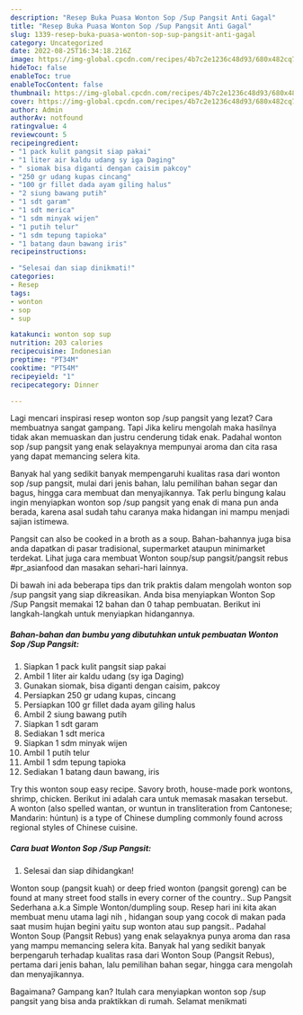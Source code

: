 ```yaml
---
description: "Resep Buka Puasa Wonton Sop /Sup Pangsit Anti Gagal"
title: "Resep Buka Puasa Wonton Sop /Sup Pangsit Anti Gagal"
slug: 1339-resep-buka-puasa-wonton-sop-sup-pangsit-anti-gagal
category: Uncategorized
date: 2022-08-25T16:34:18.216Z
image: https://img-global.cpcdn.com/recipes/4b7c2e1236c48d93/680x482cq70/wonton-sop-sup-pangsit-foto-resep-utama.jpg
hideToc: false
enableToc: true
enableTocContent: false
thumbnail: https://img-global.cpcdn.com/recipes/4b7c2e1236c48d93/680x482cq70/wonton-sop-sup-pangsit-foto-resep-utama.jpg
cover: https://img-global.cpcdn.com/recipes/4b7c2e1236c48d93/680x482cq70/wonton-sop-sup-pangsit-foto-resep-utama.jpg
author: Admin
authorAv: notfound
ratingvalue: 4
reviewcount: 5
recipeingredient:
- "1 pack kulit pangsit siap pakai"
- "1 liter air kaldu udang sy iga Daging"
- " siomak bisa diganti dengan caisim pakcoy"
- "250 gr udang kupas cincang"
- "100 gr fillet dada ayam giling halus"
- "2 siung bawang putih"
- "1 sdt garam"
- "1 sdt merica"
- "1 sdm minyak wijen"
- "1 putih telur"
- "1 sdm tepung tapioka"
- "1 batang daun bawang iris"
recipeinstructions:

- "Selesai dan siap dinikmati!"
categories:
- Resep
tags:
- wonton
- sop
- sup

katakunci: wonton sop sup 
nutrition: 203 calories
recipecuisine: Indonesian
preptime: "PT34M"
cooktime: "PT54M"
recipeyield: "1"
recipecategory: Dinner

---
```



Lagi mencari inspirasi resep wonton sop /sup pangsit yang lezat? Cara membuatnya sangat gampang. Tapi Jika keliru mengolah maka hasilnya tidak akan memuaskan dan justru cenderung tidak enak. Padahal wonton sop /sup pangsit yang enak selayaknya mempunyai aroma dan cita rasa yang dapat memancing selera kita.


Banyak hal yang sedikit banyak mempengaruhi kualitas rasa dari wonton sop /sup pangsit, mulai dari jenis bahan, lalu pemilihan bahan segar dan bagus, hingga cara membuat dan menyajikannya. Tak perlu bingung kalau ingin menyiapkan wonton sop /sup pangsit yang enak di mana pun anda berada, karena asal sudah tahu caranya maka hidangan ini mampu menjadi sajian istimewa.

Pangsit can also be cooked in a broth as a soup. Bahan-bahannya juga bisa anda dapatkan di pasar tradisional, supermarket ataupun minimarket terdekat. Lihat juga cara membuat Wonton soup/sup pangsit/pangsit rebus #pr_asianfood dan masakan sehari-hari lainnya.


Di bawah ini ada beberapa tips dan trik praktis dalam mengolah wonton sop /sup pangsit yang siap dikreasikan. Anda bisa menyiapkan Wonton Sop /Sup Pangsit memakai 12 bahan dan 0 tahap pembuatan. Berikut ini langkah-langkah untuk menyiapkan hidangannya.

<!--inarticleads1-->

##### Bahan-bahan dan bumbu yang dibutuhkan untuk pembuatan Wonton Sop /Sup Pangsit:

1. Siapkan 1 pack kulit pangsit siap pakai
1. Ambil 1 liter air kaldu udang (sy iga Daging)
1. Gunakan  siomak, bisa diganti dengan caisim, pakcoy
1. Persiapkan 250 gr udang kupas, cincang
1. Persiapkan 100 gr fillet dada ayam giling halus
1. Ambil 2 siung bawang putih
1. Siapkan 1 sdt garam
1. Sediakan 1 sdt merica
1. Siapkan 1 sdm minyak wijen
1. Ambil 1 putih telur
1. Ambil 1 sdm tepung tapioka
1. Sediakan 1 batang daun bawang, iris


Try this wonton soup easy recipe. Savory broth, house-made pork wontons, shrimp, chicken. Berikut ini adalah cara untuk memasak masakan tersebut. A wonton (also spelled wantan, or wuntun in transliteration from Cantonese; Mandarin: húntun) is a type of Chinese dumpling commonly found across regional styles of Chinese cuisine. 

<!--inarticleads2-->

##### Cara buat Wonton Sop /Sup Pangsit:


1. Selesai dan siap dihidangkan!

Wonton soup (pangsit kuah) or deep fried wonton (pangsit goreng) can be found at many street food stalls in every corner of the country.. Sup Pangsit Sederhana a.k.a Simple Wonton/dumpling soup. Resep hari ini kita akan membuat menu utama lagi nih , hidangan soup yang cocok di makan pada saat musim hujan begini yaitu sup wonton atau sup pangsit.. Padahal Wonton Soup (Pangsit Rebus) yang enak selayaknya punya aroma dan rasa yang mampu memancing selera kita. Banyak hal yang sedikit banyak berpengaruh terhadap kualitas rasa dari Wonton Soup (Pangsit Rebus), pertama dari jenis bahan, lalu pemilihan bahan segar, hingga cara mengolah dan menyajikannya. 

Bagaimana? Gampang kan? Itulah cara menyiapkan wonton sop /sup pangsit yang bisa anda praktikkan di rumah. Selamat menikmati
